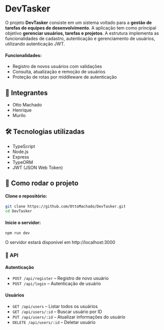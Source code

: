 # DevTasker

O projeto **DevTasker** consiste em um sistema voltado para a **gestão de tarefas de equipes de desenvolvimento**. A aplicação tem como principal objetivo **gerenciar usuários, tarefas e projetos**. A estrutura implementa as funcionalidades de cadastro, autenticação e gerenciamento de usuários, utilizando autenticação JWT.

#### Funcionalidades:
- Registro de novos usuários com validações
- Consulta, atualização e remoção de usuários
- Proteção de rotas por middleware de autenticação

## 👥 Integrantes

- Otto Machado  
- Henrique  
- Murilo  

## 🛠 Tecnologias utilizadas

- TypeScript
- Node.js
- Express
- TypeORM
- JWT (JSON Web Token)

## 🚀 Como rodar o projeto

#### Clone o repositório:

```bash
git clone https://github.com/OttoMachado/DevTasker.git
cd DevTasker
```

#### Inicie o servidor:
```
npm run dev
```
O servidor estará disponível em http://localhost:3000

### 📡 API

#### Autenticação
- `POST /api/register` – Registro de novo usuário  
- `POST /api/login` – Autenticação de usuário  

#### Usuários
- `GET /api/users` – Listar todos os usuários 
- `GET /api/users/:id` – Buscar usuário por ID 
- `PUT /api/users/:id` – Atualizar informações do usuário 
- `DELETE /api/users/:id` – Deletar usuário 

